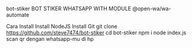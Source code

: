 bot-stiker
BOT STIKER WHATSAPP WITH MODULE @open-wa/wa-automate

Cara Install
Install NodeJS
Install Git
git clone https://github.com/steve7474/bot-stiker
cd bot-stiker
npm i
node index.js
scan qr dengan whatsapp-mu di hp
